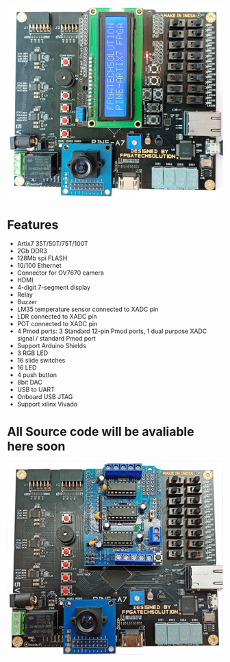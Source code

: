 ![alt text](https://github.com/fpgatechsolution/PINE-A7-ARTIX7-FPGA-BOARD/blob/main/img/IMG2.jpg)

# Features
* Artix7 35T/50T/75T/100T
* 2Gb DDR3
* 128Mb spi FLASH
* 10/100 Ethernet 
* Connector for OV7670 camera
* HDMI
* 4-digit 7-segment display
* Relay
* Buzzer
* LM35 temperature sensor connected to XADC pin
* LDR connected to XADC pin
* POT connected to XADC pin
* 4 Pmod ports: 3 Standard 12-pin Pmod ports, 1 dual purpose XADC signal / standard Pmod port
* Support Arduino Shields 
* 3 RGB LED
* 16 slide switches
* 16 LED
* 4 push button
* 8bit DAC
* USB to UART
* Onboard USB JTAG
* Support xilinx Vivado

# All Source code will be avaliable here soon 

![alt text](https://github.com/fpgatechsolution/PINE-A7-ARTIX7-FPGA-BOARD/blob/main/img/IMG3.jpg)




